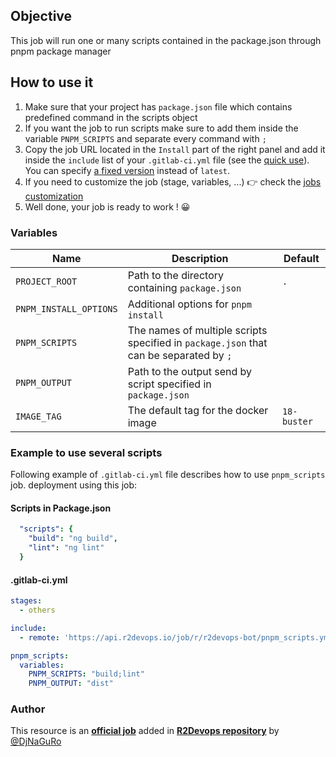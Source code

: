 ## Objective

This job will run one or many scripts contained in the package.json through pnpm package manager

## How to use it

1. Make sure that your project has `package.json` file which contains predefined command in the scripts object
2. If you want the job to run scripts make sure to add them inside the variable `PNPM_SCRIPTS` and separate every command with `;`
3. Copy the job URL located in the `Install` part of the right panel and add it inside the `include` list of your `.gitlab-ci.yml` file (see the [quick use](https://docs.r2devops.io/get-started/use-templates/#use-a-template)). You can specify [a fixed version](https://docs.r2devops.io/get-started/use-templates/#versioning) instead of `latest`.
4. If you need to customize the job (stage, variables, ...) 👉 check the [jobs
   customization](https://docs.r2devops.io/get-started/use-templates/#job-templates-customization)
5. Well done, your job is ready to work ! 😀

### Variables

| Name | Description | Default |
| ---- | ----------- | ------- |
| `PROJECT_ROOT` | Path to the directory containing `package.json`  | `.` |
| `PNPM_INSTALL_OPTIONS` | Additional options for `pnpm install` | ` ` |
| `PNPM_SCRIPTS` | The names of multiple scripts specified in `package.json` that can be separated by `;` | ` ` |
| `PNPM_OUTPUT` | Path to the output send by script specified in `package.json` | ` ` |
| `IMAGE_TAG` | The default tag for the docker image | `18-buster`  |

### Example to use several scripts

Following example of `.gitlab-ci.yml` file describes how to use `pnpm_scripts` job.
deployment using this job:

#### Scripts in Package.json

```yaml
  "scripts": {
    "build": "ng build",
    "lint": "ng lint"
  }
```

#### .gitlab-ci.yml

```yaml
stages:
  - others

include:
  - remote: 'https://api.r2devops.io/job/r/r2devops-bot/pnpm_scripts.yml'

pnpm_scripts:
  variables:
    PNPM_SCRIPTS: "build;lint"
    PNPM_OUTPUT: "dist"
```

### Author

This resource is an **[official job](https://docs.r2devops.io/get-started/faq/#use-a-template)** added in [**R2Devops repository**](https://gitlab.com/r2devops/hub) by [@DjNaGuRo](https://gitlab.com/DjNaGuRo)